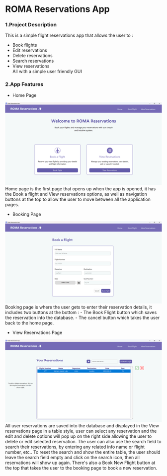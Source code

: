 # ROMA Reservations App

### 1.Project Description 
This is a simple flight reservations app that allows the user to :  
- Book flights
- Edit reservations 
- Delete reservations
- Search reservations
- View reservations  
All with a simple user friendly GUI 

### 2.App Features   
- Home Page  
<img src="assets/app_GUI/home_page.png" width="800">  
Home page is the first page that opens up when the app is opened,
it has the Book a flight and View reservations options, as well as navigation buttons at the top to allow the user to 
move between all the application pages.  

- Booking Page  
 <img src="assets/app_GUI/booking_page.png" width="800">  
 Booking page is where the user gets to enter their reservation details, it includes two buttons at the bottom :   
- The Book Flight button which saves the reservation into the database.   
- The cancel button which takes the user back to the home page.  

- View Reservations Page  
 <img src="assets/app_GUI/view_page.png" width="800">  
 All user reservations are saved into the database and displayed in the View reservations page in a table style, 
 user can select any reservation and the edit and delete options will pop up on the right side allowing the user to delete or edit 
 selected reservation.  
 The user can also use the search field to search their reservations, by entering any related info name or flight number, etc..  
 To reset the search and show the entire table, the user should leave the search field empty and click on the search icon, then 
 all reservations will show up again.  
 There's also a Book New Flight button at the top that takes the user to the booking page to book a new reservation.

